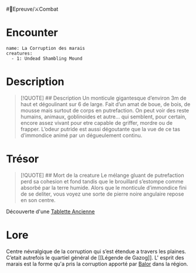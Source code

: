#🎲Epreuve/⚔️Combat

# Encounter

```encounter
name: La Corruption des marais
creatures:
  - 1: Undead Shambling Mound
```

# Description

> [!QUOTE]  ## Description
> Un monticule gigantesque d’environ 3m de haut et dégoulinant sur 6 de large. Fait d’un amat de boue, de bois, de mousse mais surtout de corps en putrefaction. On peut voir des reste humains, animaux, goblinoides et autre… qui semblent, pour certain, encore assez vivant pour etre capable de griffer, mordre ou de frapper. L’odeur putride  est aussi dégoutante que la vue de ce tas d’immondice animé par un dégueulement continu.

# Trésor

> [!QUOTE]  ## Mort de la creature
> Le mélange gluant de putrefaction perd sa cohesion et fond tandis que le brouillard s’estompe comme absorbé par la terre humide. 
> Alors que le monticule d’immondice fini de se deliter, vous voyez une sorte de pierre noire angulaire repose en son centre. 

Découverte d'une [Tablette Ancienne](../objets/Tablette%20Ancienne.md)

# Lore

Centre névralgique de la corruption qui s’est étendue a travers les plaines. C’etait autrefois le quartiel général de [[Légende de Gazog]]. L' esprit des marais est la forme qu'a pris la corruption apporté par [Balor](../PNJ/Balor.md) dans la région. 
